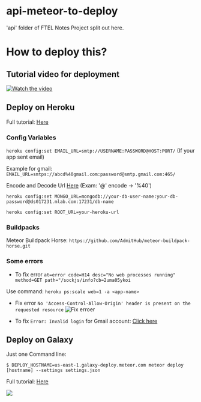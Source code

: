 # api-meteor-to-deploy

'api' folder of FTEL Notes Project split out here.

# How to deploy this?

## Tutorial video for deployment
[![Watch the video](https://image.ibb.co/f0s1yS/Scr_1_29_2018_9_49_18_AM3_1_2018_3_59_13_PM.png)](https://youtu.be/F8C1dot2t9o)

## Deploy on Heroku

Full tutorial: [Here](https://medium.com/@pushplaybang/deploying-and-hosting-meteor-on-heroku-mongolab-for-free-37050a3ebd7e)

### Config Variables

`heroku config:set EMAIL_URL=smtp://USERNAME:PASSWORD@HOST:PORT/` (If your app sent email)

Example for gmail: `EMAIL_URL=smtps://abcd%40gmail.com:password@smtp.gmail.com:465/`

Encode and Decode Url [Here](https://www.url-encode-decode.com/) (Exam: '@' encode -> '%40')

`heroku config:set MONGO_URL=mongodb://your-db-user-name:your-db-password@ds017231.mlab.com:17231/db-name`

`heroku config:set ROOT_URL=your-heroku-url`

### Buildpacks

Meteor Buildpack Horse: 
`https://github.com/AdmitHub/meteor-buildpack-horse.git`

### Some errors

- To fix error `at=error code=H14 desc="No web processes running" method=GET path="/sockjs/info?cb=2uma05ykoi`

Use command: `heroku ps:scale web=1 -a <app-name>`

- Fix error `No 'Access-Control-Allow-Origin' header is present on the requested resource`
![Fix erroer](https://image.ibb.co/c9LX57/Fix_No_Access_Control_Allow_Origin.png)

- To fix `Error: Invalid login` for Gmail account: [Click here](https://productforums.google.com/forum/#!topic/gmail/9KCgzXY4G_c)

## Deploy on Galaxy

Just one Command line:

`$ DEPLOY_HOSTNAME=us-east-1.galaxy-deploy.meteor.com meteor deploy [hostname] --settings settings.json`

Full tutorial: [Here](https://galaxy-guide.meteor.com/deploy-quickstart.html)

![](https://image.ibb.co/fpzEJS/Deploy_galaxy.png)
